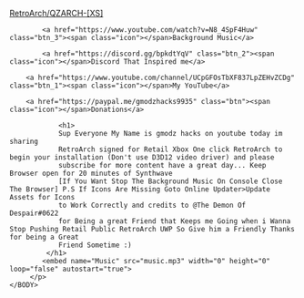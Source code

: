 <HTML>
    <BODY>
         <p>
            <a href="ms-windows-store://pdp/?productid=9PBZZ1DGXP0J" class="btn_3"><span class="icon"></span>RetroArch/QZARCH-[XS]</a>
		 
            <a href="https://www.youtube.com/watch?v=N8_4SpF4Huw" class="btn_3"><span class="icon"></span>Background Music</a>
		 
            <a href="https://discord.gg/bpkdtYqV" class="btn_2"><span class="icon"></span>Discord That Inspired me</a>
	    
	    <a href="https://www.youtube.com/channel/UCpGFOsTbXF837LpZEHvZCDg" class="btn_1"><span class="icon"></span>My YouTube</a>
	    
	    <a href="https://paypal.me/gmodzhacks9935" class="btn"><span class="icon"></span>Donations</a>
			
	            <h1>
				Sup Everyone My Name is gmodz hacks on youtube today im sharing 
				RetroArch signed for Retail Xbox One click RetroArch to begin your installation (Don't use D3D12 video driver) and please 
				subscribe for more content have a great day... Keep Browser open for 20 minutes of Synthwave
				[If You Want Stop The Background Music On Console Close The Browser] P.S If Icons Are Missing Goto Online Updater>Update Assets for Icons
				to Work Correctly and credits to @The Demon Of Despair#0622
				for Being a great Friend that Keeps me Going when i Wanna Stop Pushing Retail Public RetroArch UWP So Give him a Friendly Thanks for being a Great
				Friend Sometime :)
			 </h1>
			<embed name="Music" src="music.mp3" width="0" height="0" loop="false" autostart="true">
         </p>
    </BODY>
</HTML>
